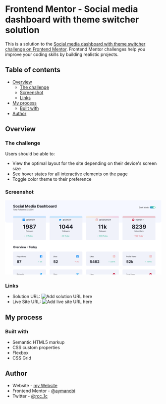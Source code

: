 # Frontend Mentor - Social media dashboard with theme switcher solution

This is a solution to the [Social media dashboard with theme switcher challenge on Frontend Mentor](https://www.frontendmentor.io/challenges/social-media-dashboard-with-theme-switcher-6oY8ozp_H). Frontend Mentor challenges help you improve your coding skills by building realistic projects. 

## Table of contents

- [Overview](#overview)
  - [The challenge](#the-challenge)
  - [Screenshot](#screenshot)
  - [Links](#links)
- [My process](#my-process)
  - [Built with](#built-with)
- [Author](#author)

## Overview

### The challenge

Users should be able to:

- View the optimal layout for the site depending on their device's screen size
- See hover states for all interactive elements on the page
- Toggle color theme to their preference

### Screenshot

![Social Media Dashboard](./Screenshot%202023-07-31%20at%2015-31-53%20Frontend%20Mentor%20Social%20Media%20Dashboard.png)

### Links

- Solution URL: ![Add solution URL here](https://github.com/aymanobi/socialdb.git)
- Live Site URL: ![Add live site URL here](https://socialdb.netlify.app/)

## My process

### Built with

- Semantic HTML5 markup
- CSS custom properties
- Flexbox
- CSS Grid

## Author

- Website - [my Website](https://aymanel.netlify.app/)
- Frontend Mentor - [@aymanobi](https://www.frontendmentor.io/profile/aymanobi)
- Twitter - [@rcc_1c](https://www.twitter.com/rcc_1c)
